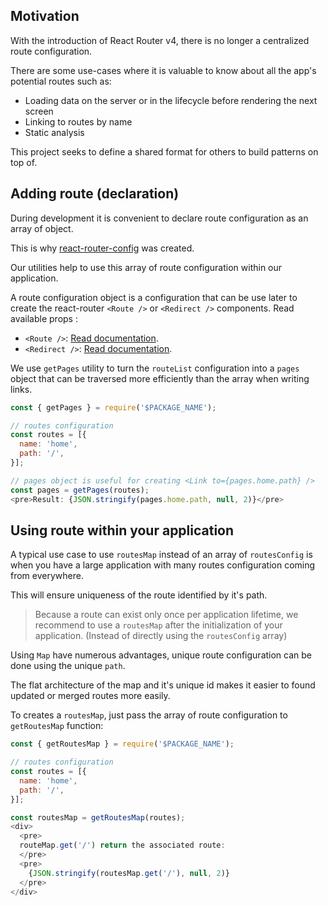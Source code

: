 ## Motivation

With the introduction of React Router v4, there is no longer a centralized route configuration. 

There are some use-cases where it is valuable to know about all the app's potential routes such as:

- Loading data on the server or in the lifecycle before rendering the next screen
- Linking to routes by name
- Static analysis

This project seeks to define a shared format for others to build patterns on top of.

## Adding route (declaration)

During development it is convenient to declare route configuration as an array of object.

This is why [react-router-config](https://www.npmjs.com/package/react-router-config) was created.

Our utilities help to use this array of route configuration within our application.

A route configuration object is a configuration that can be use later to create the react-router `<Route />` or `<Redirect />` components.
Read available props : 

- `<Route />`: [Read documentation](https://github.com/ReactTraining/react-router/blob/master/packages/react-router/docs/api/Route.md).
- `<Redirect />`: [Read documentation](https://github.com/ReactTraining/react-router/blob/master/packages/react-router/docs/api/Redirect.md).

We use `getPages` utility to turn the `routeList` configuration into a `pages` object that can be traversed more efficiently than the array when writing links.

```js
const { getPages } = require('$PACKAGE_NAME');

// routes configuration
const routes = [{
  name: 'home',
  path: '/',
}];

// pages object is useful for creating <Link to={pages.home.path} />
const pages = getPages(routes);
<pre>Result: {JSON.stringify(pages.home.path, null, 2)}</pre>
```

## Using route within your application


A typical use case to use `routesMap` instead of an array of `routesConfig` is when
you have a large application with many routes configuration coming from everywhere.

This will ensure uniqueness of the route identified by it's path.

> Because a route can exist only once per application lifetime, 
we recommend to use a `routesMap` after the initialization of your application.
(Instead of directly using the `routesConfig` array)

Using `Map` have numerous advantages, unique route configuration can be done using the unique `path`. 

The flat architecture of the map and it's unique id makes it easier to found updated or merged routes more easily.

To creates a `routesMap`, just pass the array of route configuration to `getRoutesMap` function:

```js
const { getRoutesMap } = require('$PACKAGE_NAME');

// routes configuration
const routes = [{
  name: 'home',
  path: '/',
}];

const routesMap = getRoutesMap(routes);
<div>
  <pre>
  routeMap.get('/') return the associated route:
  </pre>
  <pre>
    {JSON.stringify(routesMap.get('/'), null, 2)}
  </pre>
</div>
```
